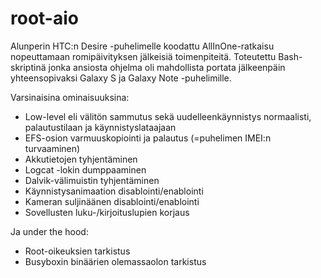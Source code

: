 # root-aio

Alunperin HTC:n Desire -puhelimelle koodattu AllInOne-ratkaisu nopeuttamaan romipäivityksen jälkeisiä toimenpiteitä. Toteutettu Bash-skriptinä jonka ansiosta ohjelma oli mahdollista portata jälkeenpäin yhteensopivaksi Galaxy S ja Galaxy Note -puhelimille.

Varsinaisina ominaisuuksina:

- Low-level eli välitön sammutus sekä uudelleenkäynnistys normaalisti, palautustilaan ja käynnistyslataajaan
- EFS-osion varmuuskopiointi ja palautus (=puhelimen IMEI:n turvaaminen)
- Akkutietojen tyhjentäminen
- Logcat -lokin dumppaaminen
- Dalvik-välimuistin tyhjentäminen
- Käynnistysanimaation disablointi/enablointi
- Kameran suljinäänen disablointi/enablointi
- Sovellusten luku-/kirjoituslupien korjaus

Ja under the hood:
- Root-oikeuksien tarkistus
- Busyboxin binäärien olemassaolon tarkistus
